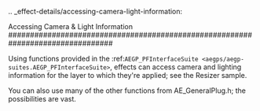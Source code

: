 .. _effect-details/accessing-camera-light-information:

Accessing Camera & Light Information
################################################################################

Using functions provided in the :ref:`AEGP_PFInterfaceSuite <aegps/aegp-suites.AEGP_PFInterfaceSuite>`, effects can access camera and lighting information for the layer to which they're applied; see the Resizer sample.

You can also use many of the other functions from AE_GeneralPlug.h; the possibilities are vast.
